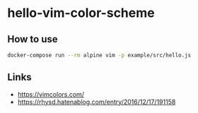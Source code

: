 # hello-vim-color-scheme

## How to use
~~~sh
docker-compose run --rm alpine vim -p example/src/hello.js
~~~

## Links
- https://vimcolors.com/
- https://rhysd.hatenablog.com/entry/2016/12/17/191158
